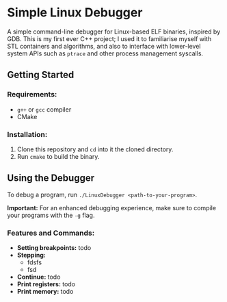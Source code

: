 # Simple Linux Debugger

A simple command-line debugger for Linux-based ELF binaries, inspired by GDB. This is my first ever C++ project; I used it to familiarise myself with STL containers and algorithms, and also to interface with lower-level system APIs such as ``ptrace`` and other process management syscalls.


## Getting Started

### Requirements:

- ``g++`` or ``gcc`` compiler
- CMake 

### Installation:

1. Clone this repository and ``cd`` into it the cloned directory.
2. Run ``cmake`` to build the binary.


## Using the Debugger

To debug a program, run ``./LinuxDebugger <path-to-your-program>``.

**Important:** For an enhanced debugging experience, make sure to compile your programs with the ``-g`` flag.

### Features and Commands:

- **Setting breakpoints:** todo
- **Stepping:**
  - fdsfs
  - fsd
- **Continue:** todo
- **Print registers:** todo
- **Print memory:** todo
